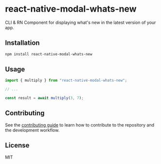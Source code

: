 # react-native-modal-whats-new

CLI & RN Component for displaying what's new in the latest version of your app.

## Installation

```sh
npm install react-native-modal-whats-new
```

## Usage

```js
import { multiply } from "react-native-modal-whats-new";

// ...

const result = await multiply(3, 7);
```

## Contributing

See the [contributing guide](CONTRIBUTING.md) to learn how to contribute to the repository and the development workflow.

## License

MIT

